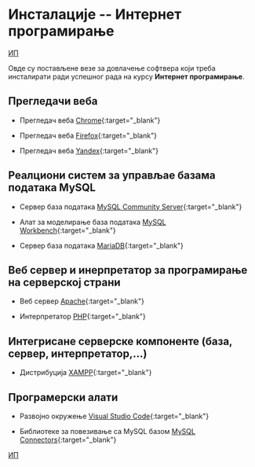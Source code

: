 # Инсталације -- Интернет програмирање

[ИП](./README.md)

Овде су постављене везе за довлачење софтвера који треба инстaлирати ради успешног рада на курсу **Интернет програмирање**.

## Прегледачи веба

* Прегледач веба [Chrome](https://www.google.com/chrome/){:target="_blank"}  

* Прегледач веба [Firefox](https://www.mozilla.org/sr/firefox/new/){:target="_blank"}

* Прегледач веба [Yandex](https://browser.yandex.com/){:target="_blank"}

## Реалциони систем за управљае базама података MySQL

* Сервер база података [MySQL Community Server](https://dev.mysql.com/downloads/mysql/){:target="_blank"}

* Алат за моделирање база података [MySQL Workbench](https://dev.mysql.com/downloads/workbench/){:target="_blank"}

* Сервер база података [MariaDB](https://mariadb.org/download/){:target="_blank"}

## Веб сервер и инерпретатор за програмирање на серверској страни

* Веб сервер [Apache](https://httpd.apache.org/download.cgi){:target="_blank"}

* Интерпретатор [PHP](http://php.net/downloads.php){:target="_blank"}

## Интегрисане серверске компоненте (база, сервер, интерпретатор,...)

* Дистрибуција [XAMPP](https://www.apachefriends.org/download.html){:target="_blank"}

## Програмерски алати

* Развојно окружење [Visual Studio Code](https://code.visualstudio.com/download){:target="_blank"}

* Библиотеке за повезивање са MySQL базом [MySQL Connectors](https://dev.mysql.com/downloads/connector/){:target="_blank"}

[ИП](./README.md)
